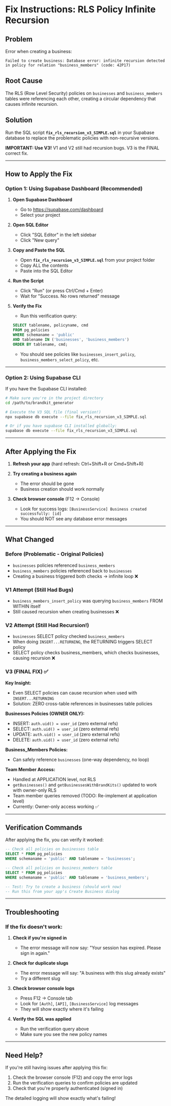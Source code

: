 # Fix Instructions: RLS Policy Infinite Recursion

## Problem
Error when creating a business:
```
Failed to create business: Database error: infinite recursion detected in policy for relation "business_members" (code: 42P17)
```

## Root Cause
The RLS (Row Level Security) policies on `businesses` and `business_members` tables were referencing each other, creating a circular dependency that causes infinite recursion.

## Solution
Run the SQL script **`fix_rls_recursion_v3_SIMPLE.sql`** in your Supabase database to replace the problematic policies with non-recursive versions.

**IMPORTANT: Use V3!** V1 and V2 still had recursion bugs. V3 is the FINAL correct fix.

---

## How to Apply the Fix

### Option 1: Using Supabase Dashboard (Recommended)

1. **Open Supabase Dashboard**
   - Go to https://supabase.com/dashboard
   - Select your project

2. **Open SQL Editor**
   - Click "SQL Editor" in the left sidebar
   - Click "New query"

3. **Copy and Paste the SQL**
   - Open **`fix_rls_recursion_v3_SIMPLE.sql`** from your project folder
   - Copy ALL the contents
   - Paste into the SQL Editor

4. **Run the Script**
   - Click "Run" (or press Ctrl/Cmd + Enter)
   - Wait for "Success. No rows returned" message

5. **Verify the Fix**
   - Run this verification query:
   ```sql
   SELECT tablename, policyname, cmd
   FROM pg_policies
   WHERE schemaname = 'public'
   AND tablename IN ('businesses', 'business_members')
   ORDER BY tablename, cmd;
   ```
   - You should see policies like `businesses_insert_policy`, `business_members_select_policy`, etc.

---

### Option 2: Using Supabase CLI

If you have the Supabase CLI installed:

```bash
# Make sure you're in the project directory
cd /path/to/brandkit_generator

# Execute the V3 SQL file (final version!)
npx supabase db execute --file fix_rls_recursion_v3_SIMPLE.sql

# Or if you have supabase CLI installed globally:
supabase db execute --file fix_rls_recursion_v3_SIMPLE.sql
```

---

## After Applying the Fix

1. **Refresh your app** (hard refresh: Ctrl+Shift+R or Cmd+Shift+R)

2. **Try creating a business again**
   - The error should be gone
   - Business creation should work normally

3. **Check browser console** (F12 → Console)
   - Look for success logs: `[BusinessService] Business created successfully: [id]`
   - You should NOT see any database error messages

---

## What Changed

### Before (Problematic - Original Policies)
- `businesses` policies referenced `business_members`
- `business_members` policies referenced back to `businesses`
- Creating a business triggered both checks → infinite loop ❌

### V1 Attempt (Still Had Bugs)
- `business_members_insert_policy` was querying `business_members` FROM WITHIN itself
- Still caused recursion when creating businesses ❌

### V2 Attempt (Still Had Recursion!)
- `businesses` SELECT policy checked `business_members`
- When doing `INSERT...RETURNING`, the RETURNING triggers SELECT policy
- SELECT policy checks business_members, which checks businesses, causing recursion ❌

### V3 (FINAL FIX) ✅
**Key Insight:**
- Even SELECT policies can cause recursion when used with `INSERT...RETURNING`
- Solution: ZERO cross-table references in businesses table policies

**Businesses Policies (OWNER ONLY):**
- INSERT: `auth.uid() = user_id` (zero external refs)
- SELECT: `auth.uid() = user_id` (zero external refs)
- UPDATE: `auth.uid() = user_id` (zero external refs)
- DELETE: `auth.uid() = user_id` (zero external refs)

**Business_Members Policies:**
- Can safely reference `businesses` (one-way dependency, no loop)

**Team Member Access:**
- Handled at APPLICATION level, not RLS
- `getBusinesses()` and `getBusinessesWithBrandKits()` updated to work with owner-only RLS
- Team member queries removed (TODO: Re-implement at application level)
- Currently: Owner-only access working ✅

---

## Verification Commands

After applying the fix, you can verify it worked:

```sql
-- Check all policies on businesses table
SELECT * FROM pg_policies
WHERE schemaname = 'public' AND tablename = 'businesses';

-- Check all policies on business_members table
SELECT * FROM pg_policies
WHERE schemaname = 'public' AND tablename = 'business_members';

-- Test: Try to create a business (should work now)
-- Run this from your app's Create Business dialog
```

---

## Troubleshooting

### If the fix doesn't work:

1. **Check if you're signed in**
   - The error message will now say: "Your session has expired. Please sign in again."

2. **Check for duplicate slugs**
   - The error message will say: "A business with this slug already exists"
   - Try a different slug

3. **Check browser console logs**
   - Press F12 → Console tab
   - Look for `[Auth]`, `[API]`, `[BusinessService]` log messages
   - They will show exactly where it's failing

4. **Verify the SQL was applied**
   - Run the verification query above
   - Make sure you see the new policy names

---

## Need Help?

If you're still having issues after applying this fix:

1. Check the browser console (F12) and copy the error logs
2. Run the verification queries to confirm policies are updated
3. Check that you're properly authenticated (signed in)

The detailed logging will show exactly what's failing!
